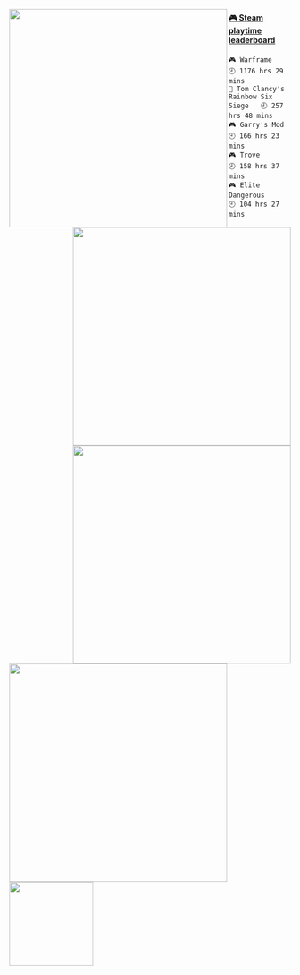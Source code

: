 [<img align="left" width="390" alt="" src="https://gist.githubusercontent.com/HellsCrimson/f145e9b9506cb2535434d7461f3c299e/raw/080814ff5ba4fa6af08a7ed54e2ee4a4b753f209/general.svg">](#)
[<img align="right" width="390" alt="" src="https://gist.githubusercontent.com/HellsCrimson/f145e9b9506cb2535434d7461f3c299e/raw/080814ff5ba4fa6af08a7ed54e2ee4a4b753f209/wakatime.svg">](#)
[<img align="right" width="390" alt="" src="https://gist.githubusercontent.com/HellsCrimson/f145e9b9506cb2535434d7461f3c299e/raw/080814ff5ba4fa6af08a7ed54e2ee4a4b753f209/achivements.svg">](#)
[<img align="left" width="390" alt="" src="https://gist.githubusercontent.com/HellsCrimson/f145e9b9506cb2535434d7461f3c299e/raw/080814ff5ba4fa6af08a7ed54e2ee4a4b753f209/anilist.svg">](#)

#### <a href="https://gist.github.com/f145e9b9506cb2535434d7461f3c299e" target="_blank">🎮 Steam playtime leaderboard</a>
```text
🎮 Warframe                         🕘 1176 hrs 29 mins
🔫 Tom Clancy's Rainbow Six Siege   🕘 257 hrs 48 mins
🎮 Garry's Mod                      🕘 166 hrs 23 mins
🎮 Trove                            🕘 158 hrs 37 mins
🎮 Elite Dangerous                  🕘 104 hrs 27 mins
```

[<img align="left" width="150" alt="" src="https://komarev.com/ghpvc/?username=hellscrimson&label=Profile%20views&color=0e75b6&style=flat">](https://youtu.be/dQw4w9WgXcQ)
